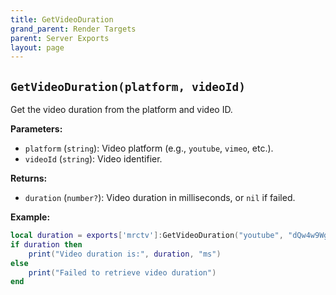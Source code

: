 ```yaml
---
title: GetVideoDuration
grand_parent: Render Targets
parent: Server Exports
layout: page
---
```


## `GetVideoDuration(platform, videoId)`
Get the video duration from the platform and video ID.

**Parameters:**
- `platform` (`string`): Video platform (e.g., `youtube`, `vimeo`, etc.).
- `videoId` (`string`): Video identifier.

**Returns:**
- `duration` (`number?`): Video duration in milliseconds, or `nil` if failed.

**Example:**
```lua
local duration = exports['mrctv']:GetVideoDuration("youtube", "dQw4w9WgXcQ")
if duration then
    print("Video duration is:", duration, "ms")
else
    print("Failed to retrieve video duration")
end
```